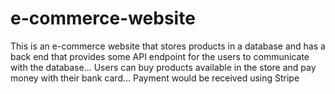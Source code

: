 # e-commerce-website
This is an e-commerce website that stores products in a database and has a back end that provides some API endpoint for the users to communicate with the database... Users can  buy products available in the store and pay money with their bank card... Payment would be received using Stripe
